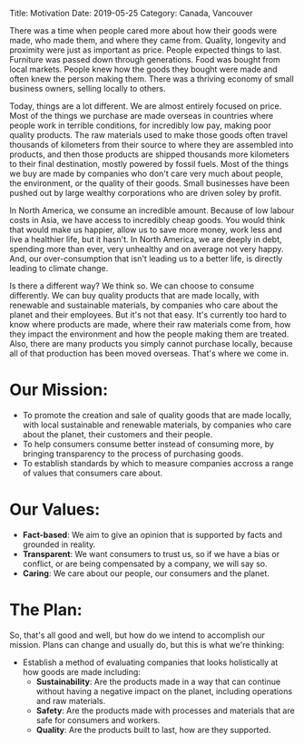 Title: Motivation
Date: 2019-05-25
Category: Canada, Vancouver

There was a time when people cared more about how their goods were made, who made them, and where they came from. Quality, longevity and proximity were just as important as price. People expected things to last. Furniture was passed down through generations. Food was bought from local markets. People knew how the goods they bought were made and often knew the person making them. There was a thriving economy of small business owners, selling locally to others.

Today, things are a lot different. We are almost entirely focused on price. Most of the things we purchase are made overseas in countries where people work in terrible conditions, for incredibly low pay, making poor quality products. The raw materials used to make those goods often travel thousands of kilometers from their source to where they are assembled into products, and then those products are shipped thousands more kilometers to their final destination, mostly powered by fossil fuels. Most of the things we buy are made by companies who don't care very much about people, the environment, or the quality of their goods. Small businesses have been pushed out by large wealthy  corporations who are driven soley by profit.

In North America, we consume an incredible amount. Because of low labour costs in Asia, we have access to incredibly cheap goods. You would think that would make us happier, allow us to save more money, work less and live a healthier life, but it hasn't. In North America, we are deeply in debt, spending more than ever, very unhealthy and on average not very happy. And, our over-consumption that isn't leading us to a better life, is directly leading to climate change.

Is there a different way? We think so. We can choose to consume differently. We can buy quality products that are made locally, with renewable and sustainable materials, by companies who care about the planet and their employees. But it's not that easy. It's currently too hard to know where products are made, where their raw materials come from, how they impact the environment and how the people making them are treated. Also, there are many products you simply cannot purchase locally, because all of that production has been moved overseas. That's where we come in.

# Our Mission:

- To promote the creation and sale of quality goods that are made locally, with local sustainable and renewable materials, by companies who care about the planet, their customers and their people.
- To help consumers consume better instead of consuming more, by bringing transparency to the process of purchasing goods.
- To establish standards by which to measure companies accross a range of values that consumers care about.

# Our Values:

- **Fact-based**: We aim to give an opinion that is supported by facts and grounded in reality.
- **Transparent**: We want consumers to trust us, so if we have a bias or conflict, or are being compensated by a company, we will say so.
- **Caring**: We care about our people, our consumers and the planet.



# The Plan:

So, that's all good and well, but how do we intend to accomplish our mission. Plans can change and usually do, but this is what we're thinking:

- Establish a method of evaluating companies that looks holistically at how goods are made including:
  - **Sustainability**: Are the products made in a way that can continue without having a negative impact on the planet, including operations and raw materials.
  - **Safety**: Are the products made with processes and materials that are safe for consumers and workers.
  - **Quality**: Are the products built to last, how are they supported.